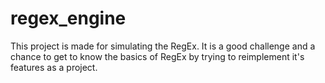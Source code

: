 # regex_engine
This project is made for simulating the RegEx. It is a good challenge and a chance to get to know the basics of RegEx by trying to reimplement it's features as a project.
